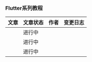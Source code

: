 ### Flutter系列教程

| 文章 | 文章状态 | 作者 | 变更日志 |
| --- | --- | --- | --- |
|   | 进行中 |  |  |
|   | 进行中 |  |  |
|   | 进行中 |  |  |
